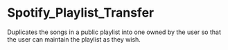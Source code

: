 # Spotify_Playlist_Transfer
Duplicates the songs in a public playlist into one owned by the user so that the user can maintain the playlist as they wish.
